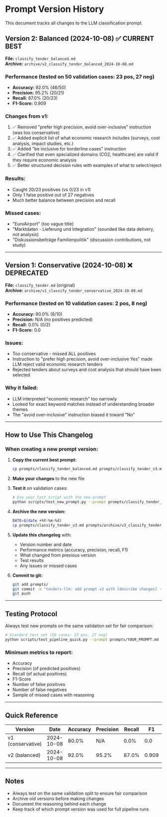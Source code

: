# Prompt Version History

This document tracks all changes to the LLM classification prompt.

## Version 2: Balanced (2024-10-08) ✅ **CURRENT BEST**

**File:** `classify_tender_balanced.md`  
**Archive:** `archive/v2_classify_tender_balanced_2024-10-08.md`

### Performance (tested on 50 validation cases: 23 pos, 27 neg)
- **Accuracy:** 92.0% (46/50)
- **Precision:** 95.2% (20/21)
- **Recall:** 87.0% (20/23)
- **F1-Score:** 0.909

### Changes from v1:
1. ✅ Removed "prefer high precision, avoid over-inclusive" instruction (was too conservative)
2. ✅ Added explicit list of what economic research includes (surveys, cost analysis, impact studies, etc.)
3. ✅ Added "be inclusive for borderline cases" instruction
4. ✅ Clarified that even specialized domains (CO2, healthcare) are valid if they require economic analysis
5. ✅ Better structured decision rules with examples of what to select/reject

### Results:
- Caught 20/23 positives (vs 0/23 in v1)
- Only 1 false positive out of 27 negatives
- Much better balance between precision and recall

### Missed cases:
- "EuroAirport" (too vague title)
- "Marktdaten - Lieferung und Integration" (sounded like data delivery, not analysis)
- "Diskussionsbeiträge Familienpolitik" (discussion contributions, not study)

---

## Version 1: Conservative (2024-10-08) ❌ **DEPRECATED**

**File:** `classify_tender.md` (original)  
**Archive:** `archive/v1_classify_tender_conservative_2024-10-08.md`

### Performance (tested on 10 validation cases: 2 pos, 8 neg)
- **Accuracy:** 80.0% (8/10)
- **Precision:** N/A (no positives predicted)
- **Recall:** 0.0% (0/2)
- **F1-Score:** 0.0

### Issues:
- Too conservative - missed ALL positives
- Instruction to "prefer high precision, avoid over-inclusive Yes" made LLM reject valid economic research tenders
- Rejected tenders about surveys and cost analysis that should have been selected

### Why it failed:
- LLM interpreted "economic research" too narrowly
- Looked for exact keyword matches instead of understanding broader themes
- The "avoid over-inclusive" instruction biased it toward "No"

---

## How to Use This Changelog

### When creating a new prompt version:

1. **Copy the current best prompt:**
   ```bash
   cp prompts/classify_tender_balanced.md prompts/classify_tender_v3.md
   ```

2. **Make your changes** to the new file

3. **Test it** on validation cases:
   ```bash
   # Use your test script with the new prompt
   python scripts/test_new_prompt.py --prompt prompts/classify_tender_v3.md
   ```

4. **Archive the new version:**
   ```bash
   DATE=$(date +%Y-%m-%d)
   cp prompts/classify_tender_v3.md prompts/archive/v3_classify_tender_description_${DATE}.md
   ```

5. **Update this changelog** with:
   - Version number and date
   - Performance metrics (accuracy, precision, recall, F1)
   - What changed from previous version
   - Test results
   - Any issues or missed cases

6. **Commit to git:**
   ```bash
   git add prompts/
   git commit -m "tenders-llm: add prompt v3 with [describe changes] - [key metric]"
   git push
   ```

---

## Testing Protocol

Always test new prompts on the same validation set for fair comparison:

```bash
# Standard test set (50 cases: 23 pos, 27 neg)
python scripts/test_pipeline_quick.py --prompt prompts/YOUR_PROMPT.md --ids data/processed/val_ids_test50.txt
```

### Minimum metrics to report:
- Accuracy
- Precision (of predicted positives)
- Recall (of actual positives)
- F1-Score
- Number of false positives
- Number of false negatives
- Sample of missed cases with reasoning

---

## Quick Reference

| Version | Date | Accuracy | Precision | Recall | F1 | Status |
|---------|------|----------|-----------|--------|-------|--------|
| v1 (conservative) | 2024-10-08 | 80.0% | N/A | 0.0% | 0.0 | ❌ Deprecated |
| v2 (balanced) | 2024-10-08 | 92.0% | 95.2% | 87.0% | 0.909 | ✅ Current |

---

## Notes

- Always test on the same validation split to ensure fair comparison
- Archive old versions before making changes
- Document the reasoning behind each change
- Keep track of which prompt version was used for full pipeline runs

